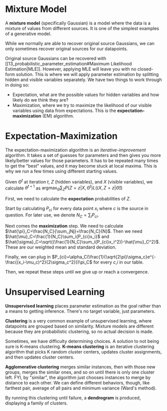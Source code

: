 # Mixture Model
A **mixture model** (specifically Gaussian) is a model where the data is a mixture of values from different sources. It is one of the simplest examples of a generative model. 

While we normally are able to recover original source Gaussians, we can only sometimes recover original sources for our datapoints. 

Original source Gaussians can be recovered with [[13_probabilistic_parameter_estimation#Maximum Likelihood Estimation|MLE]]. However, applying MLE will leave you with no closed-form solution. This is where we will apply parameter estimation by splitting hidden and visible variables separately. We have two things to work through in doing so: 
- Expectation, what are the possible values for hidden variables and how likely do we think they are?
- Maximization, where we try to maximize the likelihood of our visible variables using data from expectations. 
This is the **expectation-maximization** (EM) algorithm. 

# Expectation-Maximization
The expectation-maximization algorithm is an *iterative-improvement* algorithm. It takes a set of guesses for parameters and then gives you more likely/better values for those parameters. It has to be repeated many times to get the "best" values, and it may become stuck at local maxima. This is why we run a few times using different starting values. 

Given $\Theta^t$ at iteration $t$, $Z$ (hidden variables), and $X$ (visible variables), we calculate $\theta^{t+1}$ as $\text{argmax}_\hat{\Theta}\sum_ZP(Z=z|X,\Theta^t)L((X,Z=z|\hat{\Theta}))$

First, we need to calculate the **expectation** probabilities of $Z$. 

Start by calculating $P_{ci}$ for every data point $x_i$ where $c$ is the source in question. For later use, we denote $N_C=\sum_iP_{ci}$. 

Next comes the **maximization** step. We need to calculate $\hat{\pi}_C=\frac{N_C}{\sum_jNj}=\frac{N_C}{N}$. 
Then we need $\hat{\mu}_C=\frac{1}{N_C}\sum_i{P_{ci}x_i}$ and $\hat{\sigma}_C=\sqrt{(\frac{1}{N_C}\sum_i{P_{ci}x_i^2})-\hat{\mu}_C^2}$. These are our weighted mean and standard deviation. 

Finally, we can plug in $P_{ci}=\alpha_C(\frac{1}{\sqrt{2\pi}\sigma_c}e^{-\frac{(x_i-\mu_c)^2}{2\sigma_c^2}})\pi_C$ for every $c$,$i$ in our table. 

Then, we repeat these steps until we give up or reach a convergence. 

# Unsupervised Learning

**Unsupervised learning** places parameter estimation as the goal rather than a means to getting inference. There's no target variable, just parameters. 

**Clustering** is a very common example of unsupervised learning, where datapoints are grouped based on similarity. Mixture models are different because they are probabilistic clustering, so no actual decision is made. 

Sometimes, we have difficulty determining choices. A solution to not being sure is K-means clustering. **K-means clustering** is an iterative clustering algorithm that picks K random cluster centers, updates cluster assignments, and then updates cluster centers. 

**Agglomerative clustering** merges similar instances, then with those new groups, merges the similar ones, and so on until there is only one cluster left. FYI, by "similar", the algorithm just chooses instances to merge by distance to each other. We can define different behaviors, though, like farthest pair, average of all pairs and minimum variance (Ward's method). 

By running this clustering until failure, a **dendrogram** is produced, displaying a family of clusters. 

